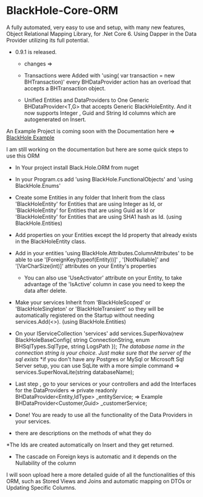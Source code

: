 # BlackHole-Core-ORM
A fully automated, very easy to use and setup, with many new features, Object Relational Mapping Library, for .Net Core 6. Using Dapper in the Data Provider  utilizing its full potential.

- 0.9.1  is released.
  - changes => 
   - Transactions were Added  with 'using( var transaction = new BHTransaction)'
    every BHDataProvider action has an overload that accepts a BHTransaction object.
    
   - Unified Entities and DataProviders to One Generic BHDataProvider<T,G> that accepts Generic
    BlackHoleEntity<G>. And it now supports Integer , Guid and String Id columns which are autogenerated 
    on Insert.

An Example Project is coming soon with the Documentation here => [BlackHole Example](https://github.com/Mikarsoft/BlackHole-Example-Project)

I am still working on the documentation but here are some quick steps to use this ORM

- In Your project install Black.Hole.ORM from nuget

- In your Program.cs add 'using BlackHole.FunctionalObjects' and 'using BlackHole.Enums'

- Create some Entities in any folder that Inherit from the class 'BlackHoleEntity<int>' for Entities that are using Integer as Id,
  or 'BlackHoleEntity<Guid>' for Entities that are using Guid as Id
  or 'BlackHoleEntity<string>' for Entities that are using SHA1 hash as Id. (using BlackHole.Entities)

- Add properties on your Entities except the Id property that already exists in the BlackHoleEntity class.

- Add in your entities 'using BlackHole.Attributes.ColumnAttributes' 
  to be able to use '[ForeignKey(typeof(Entity))]' , '[NotNullable]' and '[VarCharSize(int)]' attributes on your Entity's properties
  * You can also use 'UseActivator' attribute on your Entity, to take advantage of the 'IsActive' column in case you need to keep the
  data after delete.

- Make your services Inherit from 'BlackHoleScoped' or 'BlackHoleSingleton' or 'BlackHoleTransient' so they will be automatically
  registered on the Startup without needing services.Add(<>). (using BlackHole.Entities)

- On your IServiceCollection 'services' 
  add services.SuperNova(new BlackHoleBaseConfig{ string ConnectionString, enum BHSqlTypes.SqlType, string LogsPath });
  *The database name in the connection string is your choice. Just make sure that the server of the sql exists*
  *if you don't have any Postgres or MySql or Microsoft Sql Server setup, you can use SqLite with a more simple command =>
  services.SuperNovaLite(string databaseName);
  
 - Last step , go to your services or your controllers and add the Interfaces for the DataProviders =>
  private readonly BHDataProvider<Entity,IdType> _entityService; => Example BHDataProvider<Customer,Guid> _customerService;
  
 - Done! You are ready to use all the functionality of the Data Providers in your services.
  * there are descriptions on the methods of what they do
   
   *The Ids are created automatically on Insert and they get returned.
   * The cascade on Foreign keys is automatic and it depends on the Nullability of the column
   
 I will soon upload here a more detailed guide of all the functionalities of this ORM, such as Stored Views and Joins
 and automatic mapping on DTOs or Updating Specific Columns.
